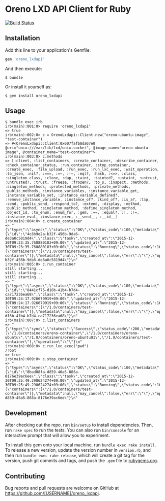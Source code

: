 # Oreno LXD API Client for Ruby
[![Build Status](https://travis-ci.org/inokappa/oreno_lxdapi.svg)](https://travis-ci.org/inokappa/oreno_lxdapi)

## Installation

Add this line to your application's Gemfile:

```ruby
gem 'oreno_lxdapi'
```

And then execute:

    $ bundle

Or install it yourself as:

    $ gem install oreno_lxdapi

## Usage

```
$ bundle exec irb
irb(main):001:0> require 'oreno_lxdapi'
=> true
irb(main):002:0> c = OrenoLxdapi::Client.new("oreno-ubuntu-image", "test-container")                                                                                          
=> #<OrenoLxdapi::Client:0x007fafb8da07e0 @uri="unix:///var/lib/lxd/unix.socket", @image_name="oreno-ubuntu-image", @container_name="test-container">
irb(main):003:0> c.methods
=> [:client, :list_containers, :create_container, :describe_container, :check_container_status, :run_container, :stop_container, :create_exec, :file_upload, :run_exec, :run_lxc_exec, :wait_operation, :to_json, :nil?, :===, :=~, :!~, :eql?, :hash, :<=>, :class, :singleton_class, :clone, :dup, :taint, :tainted?, :untaint, :untrust, :untrusted?, :trust, :freeze, :frozen?, :to_s, :inspect, :methods, :singleton_methods, :protected_methods, :private_methods, :public_methods, :instance_variables, :instance_variable_get, :instance_variable_set, :instance_variable_defined?, :remove_instance_variable, :instance_of?, :kind_of?, :is_a?, :tap, :send, :public_send, :respond_to?, :extend, :display, :method, :public_method, :singleton_method, :define_singleton_method, :object_id, :to_enum, :enum_for, :gem, :==, :equal?, :!, :!=, :instance_eval, :instance_exec, :__send__, :__id__]
irb(main):004:0> c.create_container
=> "{\"type\":\"async\",\"status\":\"OK\",\"status_code\":100,\"metadata\":{\"id\":\"4c8b9e2a-b32f-456b-9da6-de3a0c5819d4\",\"class\":\"task\",\"created_at\":\"2015-12-30T09:23:35.760880183+09:00\",\"updated_at\":\"2015-12-30T09:23:35.760880183+09:00\",\"status\":\"Running\",\"status_code\":103,\"resources\":{\"containers\":[\"/1.0/containers/test-container\"]},\"metadata\":null,\"may_cancel\":false,\"err\":\"\"},\"operation\":\"/1.0/operations/4c8b9e2a-b32f-456b-9da6-de3a0c5819d4\"}\n"
irb(main):005:0> c.run_container
still starting...
still starting...
still starting...
=> "{\"type\":\"async\",\"status\":\"OK\",\"status_code\":100,\"metadata\":{\"id\":\"8441cf75-d16b-41b4-b7d4-ca717236ea68\",\"class\":\"task\",\"created_at\":\"2015-12-30T09:24:17.926679919+09:00\",\"updated_at\":\"2015-12-30T09:24:17.926679919+09:00\",\"status\":\"Running\",\"status_code\":103,\"resources\":{\"containers\":[\"/1.0/containers/test-container\"]},\"metadata\":null,\"may_cancel\":false,\"err\":\"\"},\"operation\":\"/1.0/operations/8441cf75-d16b-41b4-b7d4-ca717236ea68\"}\n"
irb(main):007:0> c.list_containers
=> "{\"type\":\"sync\",\"status\":\"Success\",\"status_code\":200,\"metadata\":[\"/1.0/containers/oreno-container\",\"/1.0/containers/oreno-ubuntu\",\"/1.0/containers/oreno-ubuntu01\",\"/1.0/containers/test-container\"],\"operation\":\"\"}\n"
irb(main):008:0> c.run_lxc_exec("pwd")
/root
=> true
irb(main):009:0> c.stop_container
=> "{\"type\":\"async\",\"status\":\"OK\",\"status_code\":100,\"metadata\":{\"id\":\"8bad88fa-d859-46a5-888a-8176e39ac6ee\",\"class\":\"task\",\"created_at\":\"2015-12-30T09:25:49.290624274+09:00\",\"updated_at\":\"2015-12-30T09:25:49.290624274+09:00\",\"status\":\"Running\",\"status_code\":103,\"resources\":{\"containers\":[\"/1.0/containers/test-container\"]},\"metadata\":null,\"may_cancel\":false,\"err\":\"\"},\"operation\":\"/1.0/operations/8bad88fa-d859-46a5-888a-8176e39ac6ee\"}\n"
```

## Development

After checking out the repo, run `bin/setup` to install dependencies. Then, run `rake spec` to run the tests. You can also run `bin/console` for an interactive prompt that will allow you to experiment.

To install this gem onto your local machine, run `bundle exec rake install`. To release a new version, update the version number in `version.rb`, and then run `bundle exec rake release`, which will create a git tag for the version, push git commits and tags, and push the `.gem` file to [rubygems.org](https://rubygems.org).

## Contributing

Bug reports and pull requests are welcome on GitHub at https://github.com/[USERNAME]/oreno_lxdapi.

